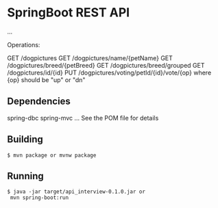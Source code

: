# SpringBoot REST API

...

Operations:
 
GET /dogpictures
GET /dogpictures/name/{petName}
GET /dogpictures/breed/{petBreed}
GET /dogpictures/breed/grouped
GET /dogpictures/id/{id}
PUT /dogpictures/voting/petId/{id}/vote/{op}  where {op} should be "up" or "dn"


## Dependencies

spring-dbc
spring-mvc
...
See the POM file for details


## Building

```
$ mvn package or mvnw package
```

## Running

```
$ java -jar target/api_interview-0.1.0.jar or
 mvn spring-boot:run
```